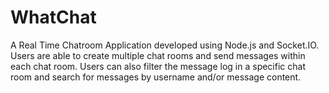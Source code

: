 # WhatChat
 
A Real Time Chatroom Application developed using Node.js and Socket.IO. Users are able to create multiple chat rooms and send messages within each chat room. Users can also filter the message log in a specific chat room and search for messages by username and/or message content.